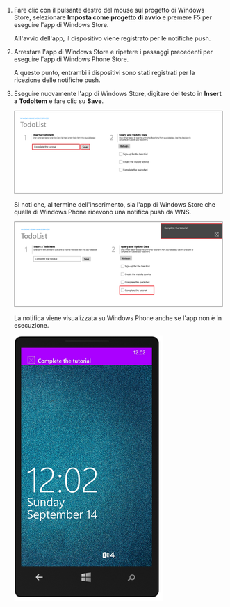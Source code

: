 
1. Fare clic con il pulsante destro del mouse sul progetto di Windows Store, selezionare **Imposta come progetto di avvio** e premere F5 per eseguire l'app di Windows Store.
	
	All'avvio dell'app, il dispositivo viene registrato per le notifiche push.

2. Arrestare l'app di Windows Store e ripetere i passaggi precedenti per eseguire l'app di Windows Phone Store.

	A questo punto, entrambi i dispositivi sono stati registrati per la ricezione delle notifiche push.

3. Eseguire nuovamente l'app di Windows Store, digitare del testo in **Insert a TodoItem** e fare clic su **Save**.

   	![](./media/mobile-services-javascript-backend-windows-universal-test-push/mobile-quickstart-push1.png)

   	Si noti che, al termine dell'inserimento, sia l'app di Windows Store che quella di Windows Phone ricevono una notifica push da WNS.

   	![](./media/mobile-services-javascript-backend-windows-universal-test-push/mobile-quickstart-push2.png)

	La notifica viene visualizzata su Windows Phone anche se l'app non è in esecuzione.

   	![](./media/mobile-services-javascript-backend-windows-universal-test-push/mobile-quickstart-push5-wp8.png)


<!---HONumber=42-->
